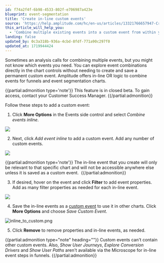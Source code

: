 ```yaml
---
id: f74a2f4f-6b98-4533-802f-e706987a423e
blueprint: event-segmentation
title: 'Create in-line custom events'
source: 'https://help.amplitude.com/hc/en-us/articles/13321766657947-Create-in-line-custom-events-in-funnel-and-event-segmentation-analyses'
this_article_will_help_you:
  - 'Combine multiple existing events into a custom event from within your event segmentation or funnel charts'
landing: false
updated_by: 0c3a318b-936a-4cbd-8fdf-771a90c297f0
updated_at: 1719944424
---
```

Sometimes an analysis calls for combining multiple events, but you might not know which events you need. You can explore event combinations directly in the chart controls without needing to create and save a permanent custom event. Amplitude offers in-line OR logic to combine events for funnels and event segmentation charts.

{{partial:admonition type='note'}}
This feature is in closed beta. To gain access, contact your Customer Success Manager.
{{/partial:admonition}}

Follow these steps to add a custom event:

1. Click **More Options** in the Events side control and select *Combine events inline*.

![](/docs/output/img/event-segmentation/-4kwHCRJq_nvW0E9oN9Y_JbirBp57tTdA5TE09o5UHb3XWt3Vx_rWP6A0e4C87r9LLOIk14GvHYr5554HS8HD1HPjYk0D9-O_qWjTZaswL24ICTPq5ti88C6sOXme80Qcj4Y77J8AyoPQZqsLrCA-uc)

2. Next, click *Add event inline* to add a custom event. Add any number of custom events.

![](/docs/output/img/event-segmentation/rFM_7I88rsHivl7dYUFlLxirvXBSxjBv0yilzSTzFeznNiL4mVchXd5brDg0Xay_nsnlJx6jjm8arG1yu5g_FQUVjr6clxac2oNyh1Z32iSoncl0PHk3PzcvK8AixQXFA7qRX_iFmjMv8zU9aBrXK28)

{{partial:admonition type='note'}}
 The in-line event that you create will only be relevant to that specific chart and will not be accessible anywhere else unless it is saved as a custom event. 
{{/partial:admonition}}

3. If desired, hover on the event and click **Filter** to add event properties. Add as many filter properties as needed for each in-line event.

![](/docs/output/img/event-segmentation/2qGAw9uAmao0tp6ZE4c0Hyo3VXKt6VApaZNJE0LKdXPKLt2i-yeaFyfSM_vn_d0EtYOiVS2SxFmBNLPZy1cAFuTN5WNp_Aj6dQfWT1sMG63QJfh4i44oHfaHYs4KTzOZLN93vEmKMepdCZHkLT23e_w)

4. Save the in-line events as a [custom event](/docs/analytics/charts/group-events) to use it in other charts. Click **More Options** and choose *Save Custom Event*.

![inline_to_custom.png](/docs/output/img/event-segmentation/inline-to-custom-png.png)

5. Click **Remove** to remove properties and in-line events, as needed.

{{partial:admonition type="note" heading=""}}
Custom events can't contain other custom events. Also, *Show User Journeys*, *Explore Conversion Drivers* and *Show User Paths* aren't available via the Microscope for in-line event steps in funnels.
{{/partial:admonition}}
